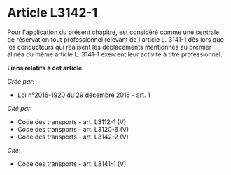 # Article L3142-1

Pour l'application du présent chapitre, est considéré comme une centrale de réservation tout professionnel relevant de
l'article L. 3141-1 dès lors que les conducteurs qui réalisent les déplacements mentionnés au premier alinéa du même article
L. 3141-1 exercent leur activité à titre professionnel.

**Liens relatifs à cet article**

_Créé par_:

  - Loi n°2016-1920 du 29 décembre 2016 - art. 1

_Cité par_:

  - Code des transports - art. L3112-1 (V)
  - Code des transports - art. L3120-6 (V)
  - Code des transports - art. L3142-2 (V)

_Cite_:

  - Code des transports - art. L3141-1 (V)

